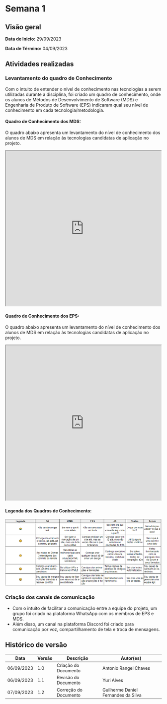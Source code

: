 # Semana 1
## Visão geral
**Data de Inicio:** 29/09/2023

**Data de Término:** 04/09/2023

## Atividades realizadas

### Levantamento do quadro de Conhecimento

Com o intuito de entender o nível de conhecimento nas tecnologias a serem utilizadas durante a disciplina, foi criado um quadro de conhecimento, onde os alunos de Métodos de Desenvolvimento de Software (MDS) e Engenharia de Produto de Software (EPS) indicaram qual seu nível de conhecimento em cada tecnologia/metodologia.

#### Quadro de Conhecimento dos MDS:

O quadro abaixo apresenta um levantamento do nível de conhecimento dos alunos de MDS em relação às tecnologias candidatas de aplicação no projeto.

<iframe src="https://docs.google.com/spreadsheets/d/e/2PACX-1vRCsP5oyrUH29vml9Ivtwj2sWLWmmcMsNoqKag-jQZOg7J5sMJvFi4_Nxm8aZBlfWAeXrooEnO4-rh1/pubhtml?gid=0&amp;single=true&amp;widget=true&amp;headers=false" width="500" height="500"></iframe>

#### Quadro de Conhecimento dos EPS:

O quadro abaixo apresenta um levantamento do nível de conhecimento dos alunos de MDS em relação às tecnologias candidatas de aplicação no projeto.

<iframe src="https://docs.google.com/spreadsheets/d/e/2PACX-1vRCsP5oyrUH29vml9Ivtwj2sWLWmmcMsNoqKag-jQZOg7J5sMJvFi4_Nxm8aZBlfWAeXrooEnO4-rh1/pubhtml?gid=1524027615&amp;single=true&amp;widget=true&amp;headers=false" width="500" height="500"></iframe>

#### Legenda dos Quadros de Conhecimento:

![Legenda do Quadro de Conhecimento](../assets/legenda_quadro_conhecimento.png)


### Criação dos canais de comunicação
- Com o intuito de facilitar a comunicação entre a equipe do projeto, um grupo foi criado na plataforma WhatsApp com os membros de EPS e MDS.
- Além disso, um canal na plataforma Discord foi criado para comunicação por voz, compartilhamento de tela e troca de mensagens.

## Histórico de versão
| Data | Versão | Descrição | Autor(es) |
| ---- | ---- | ---- | ---- |
| 06/09/2023 | 1.0 | Criação do Documento | Antonio Rangel Chaves |
| 06/09/2023 | 1.1 | Revisão do Documento | Yuri Alves |
| 07/09/2023 | 1.2 | Correção do Documento | Guilherme Daniel Fernandes da Silva |
